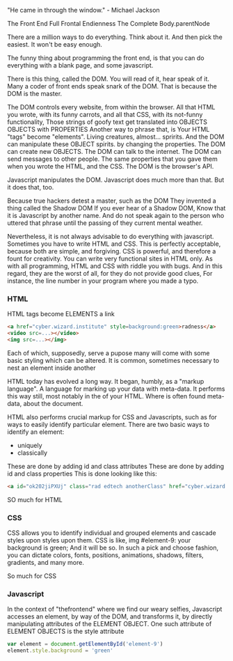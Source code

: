 "He came in through the window."  - Michael Jackson

The Front End
Full Frontal Endienness
The Complete Body.parentNode

There are a million ways to do everything.
Think about it.
And then pick the easiest.
It won't be easy enough.

The funny thing about programming the front end, 
is that you can do everything with a blank page, 
and some javascript.

There is this thing, called the DOM.
You will read of it, hear speak of it.
Many a coder of front ends speak snark of the DOM.
That is because the DOM is the master.

The DOM controls every website, from within the browser.
All that HTML you wrote, with its funny carrots, 
and all that CSS, with its not-funny functionality,
Those strings of goofy text get translated into OBJECTS
OBJECTS with PROPERTIES
Another way to phrase that, is
Your HTML "tags" become "elements".
Living creatures, almost... spririts.
And the DOM can manipulate these OBJECT spirits. 
by changing the properties.
The DOM can create new OBJECTS.
The DOM can talk to the internet.
The DOM can send messages to other people.
The same properties that you gave them 
when you wrote the HTML, and the CSS.
The DOM is the browser's API.

Javascript manipulates the DOM.
Javascript does much more than that.
But it does that, too.

Because true hackers detest a master, such as the DOM
They invented a thing called the Shadow DOM
If you ever hear of a Shadow DOM,
Know that it is Javascript by another name.
And do not speak again to the person who uttered that phrase
until the passing of they current mental weather.

Nevertheless, it is not always advisable to do everything with javascript.
Sometimes you have to write HTML and CSS.
This is perfectly acceptable, because both are simple, and forgiving.
CSS is powerful, and therefore a fount for creativity.
You can write very functional sites in HTML only.
As with all programming, HTML and CSS with riddle you with bugs.
And in this regard, they are the worst of all, 
for they do not provide good clues, 
For instance, the line number in your program where you made a typo.

### HTML
HTML tags become ELEMENTS
a link 
```html 
<a href="cyber.wizard.institute" style=background:green>radness</a>
<video src=...></video>
<img src=...></img>
```

Each of which, supposedly, serve a pupose
many will come with some basic styling
which can be altered.
It is common, sometimes necessary 
to nest an element inside another

HTML today has evolved a long way.
It began, humbly, as a "markup language".
A language for marking up your data with meta-data.
It performs this way still, 
most notably in the <head> of your HTML.
Where is often found meta-data, about the document.

HTML also performs crucial markup for CSS and Javascripts,
such as for ways to easily identify particular element.
There are two basic ways to identify an element:
* uniquely
* classically 

These are done by adding id and class attributes
These are done by adding id and class properties
This is done looking like this:
```html
<a id="ok202jiPXUj" class="rad edtech anotherClass" href="cyber.wizard.insitutue" style="background:green">radness</a>
```

SO much for HTML

### CSS

CSS allows you to identify individual and grouped elements
and cascade styles upon styles upon them.
CSS is like, img #element-9: your background is green;
And it will be so.
In such a pick and choose fashion,
you can dictate colors, fonts, positions, animations, 
shadows, filters, gradients, and many more.

So much for CSS

### Javascript

In the context of "thefrontend"
where we find our weary selfies,
Javascript accesses an element,
by way of the DOM, 
and transforms it, 
by directly manipulating attributes 
of the ELEMENT OBJECT.
One such attribute of ELEMENT OBJECTS 
is the style attribute
```js
var element = document.getElementById('element-9')
element.style.background = 'green'
```
